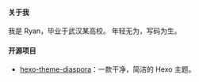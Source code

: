 
#### 关于我

我是 Ryan，毕业于武汉某高校。
年轻无为，写码为生。


#### 开源项目

- [hexo-theme-diaspora](https://github.com/Fechin/hexo-theme-diaspora)：一款干净，简洁的 Hexo 主题。



